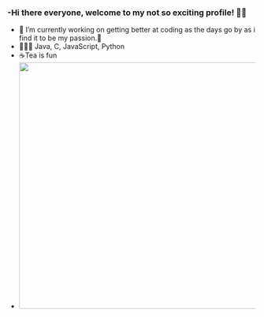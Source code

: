 ### -Hi there everyone, welcome to my not so exciting profile! 👻😄
- 🔭 I’m currently working on getting better at coding as the days go by as i find it to be my passion.🌱
- 👨🏻‍💻 Java, C, JavaScript, Python
- ☕Tea is fun 
- <img src="https://www.rangersdog.com/wp-content/uploads/2020/06/Dog-tea.jpg" width="500px">

